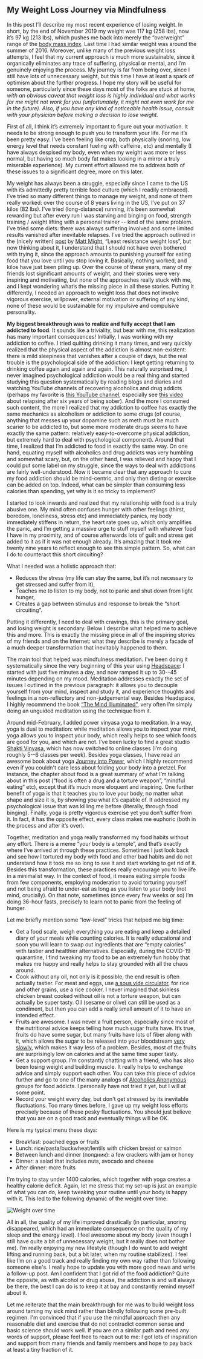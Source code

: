 ## My Weight Loss Journey via Mindfulness

In this post I’ll describe my most recent experience of losing weight. In short, by the end of November 2019 my weight was 117 kg (258 lbs), now it’s 97 kg (213 lbs), which pushes me back into merely the “overweight” range of the [body mass index](https://en.wikipedia.org/wiki/Body_mass_index). Last time I had similar weight was around the summer of 2016. Moreover, unlike many of the previous weight loss attempts, I feel that my current approach is much more sustainable, since it organically eliminates any trace of suffering, physical or mental, and I’m genuinely enjoying the process. My journey is far from being over, since I still have lots of unnecessary weight, but this time I have at least a spark of optimism about the further progress. I hope my story will be useful for someone, particularly since these days most of the folks are stuck at home, *with an obvious caveat that weight loss is highly individual and what works for me might not work for you (unfortunately, it might not even work for me in the future). Also, if you have any kind of noticeable health issue, consult with your physician before making a decision to lose weight.*

First of all, I think it’s extremely important to figure out your motivation. It needs to be strong enough to push you to transform your life. For me it’s been pretty easy: I’ve been feeling like crap, both physically (snoring, low energy level that needs constant fueling with caffeine, etc) and mentally (I have always despised my body, even when my weight was more or less normal, but having so much body fat makes looking in a mirror a truly miserable experience). My current effort allowed me to address both of these issues to a significant degree, more on this later.

My weight has always been a struggle, especially since I came to the US with its admittedly pretty terrible food culture (which I readily embraced). I’ve tried so many different things to manage my weight, and none of them really worked: over the course of 8 years living in the US, I’ve put on 37 kilos (82 lbs). I’ve tried (long-distance) running, it’s been somewhat rewarding but after every run I was starving and binging on food, strength training / weight lifting with a personal trainer -- kind of the same problem. I’ve tried some diets: there was always suffering involved and some limited results vanished after inevitable relapses. I’ve tried the approach outlined in the (nicely written) [post](http://matt.might.net/articles/least-resistance-weight-loss/) by [Matt Might](http://matt.might.net/), “Least resistance weight loss”, but now thinking about it, I understand that I should not have even bothered with trying it, since the approach amounts to punishing yourself for eating food that you love until you stop loving it. Basically, nothing worked, and kilos have just been piling up. Over the course of these years, many of my friends lost significant amounts of weight, and their stories were very inspiring and motivating, but none of the approaches really stuck with me, and I kept wondering what’s the missing piece in all these stories. Putting it differently, I needed an approach to weight loss that does not involve vigorous exercise, willpower, external motivation or suffering of any kind, none of these would be sustainable for my impulsive and compulsive personality.

**My biggest breakthrough was to realize and fully accept that I am addicted to food**. It sounds like a triviality, but bear with me, this realization has many important consequences! Initially, I was working with my addiction to coffee. I tried quitting drinking it many times, and very quickly realized that the physical aspect of the addiction is almost non-existent: there is mild sleepiness that vanishes after a couple of days, but the real trouble is the psychological side of the addiction: I kept getting returning to drinking coffee again and again and again. This naturally surprised me, I never imagined psychological addiction would be a real thing and started studying this question systematically by reading blogs and diaries and watching YouTube channels of recovering alcoholics and drug addicts (perhaps my favorite is [this YouTube channel](https://www.youtube.com/channel/UCacn-Cy4KtIm-dl0iuLHAUA), especially see [this video](https://www.youtube.com/watch?v=RQa8BCe6vik) about relapsing after six years of being sober). And the more I consumed such content, the more I realized that my addiction to coffee has exactly the same mechanics as alcoholism or addiction to some drugs (of course, anything that messes up your dopamine such as meth must be much scarier to be addicted to, but some more moderate drugs seems to have exactly the same pattern: relatively easy-to-overcome physical addiction, but extremely hard to deal with psychological component). Around that time, I realized that I’m addicted to food in exactly the same way. On one hand, equating myself with alcoholics and drug addicts was very humbling and somewhat scary, but, on the other hand, I was relieved and happy that I could put some label on my struggle, since the ways to deal with addictions are fairly well-understood. Now it became clear that any approach to cure my food addiction should be mind-centric, and only then dieting or exercise can be added on top. Indeed, what can be simpler than consuming less calories than spending, yet why is it so tricky to implement?

I started to look inwards and realized that my relationship with food is a truly abusive one. My mind often confuses hunger with other feelings (thirst, boredom, loneliness, stress etc) and immediately panics, my body immediately stiffens in return, the heart rate goes up, which only amplifies the panic, and I’m getting a massive urge to stuff myself with whatever food I have in my proximity, and of course afterwards lots of guilt and stress get added to it as if it was not enough already. It’s amazing that it took me twenty nine years to reflect enough to see this simple pattern. So, what can I do to counteract this short circuiting?

What I needed was a holistic approach that:
  -  Reduces the stress (my life can stay the same, but it’s not necessary to get stressed and suffer from it),
  -  Teaches me to listen to my body, not to panic and shut down from light hunger,
  -  Creates a gap between stimulus and response to break the “short circuiting”.

Putting it differently, I need to deal with cravings, this is the primary goal, and losing weight is secondary. Below I describe what helped me to achieve this and more. This is exactly the missing piece in all of the inspiring stories of my friends and on the Internet: what they describe is merely a facade of a much deeper transformation that inevitably happened to them.

The main tool that helped was mindfulness meditation. I've been doing it systematically since the very beginning of this year using [Headspace](https://www.headspace.com/): I started with just five minutes a day, and now ramped it up to 30--45 minutes depending on my mood. Meditation addresses exactly the set of issues I outlined in the previous paragraph: it allows you to decouple yourself from your mind, inspect and study it, and experience thoughts and feelings in a non-reflectory and non-judgemental way. Besides Headspace, I highly recommend the book [“The Mind Illuminated”](https://www.amazon.com/Mind-Illuminated-Meditation-Integrating-Mindfulness/dp/1501156985), very often I’m simply doing an unguided meditation using the technique from it.

Around mid-February, I added power vinyasa yoga to meditation. In a way, yoga is dual to meditation: while meditation allows you to inspect your mind, yoga allows you to inspect your body, which really helps to see which foods are good for you, and which are not. I’ve been lucky to find a great studio [Shakti Vinyasa](http://shaktivinyasa.com/), which has now switched to online classes (I’m doing roughly 5--6 classes per week). Besides yoga classes, I have read an awesome book about yoga [Journey into Power](https://www.amazon.com/Journey-Into-Power-Sculpt-Transform-ebook/dp/B005C7CWJ8), which I highly recommend even if you couldn't care less about folding your body into a pretzel. For instance, the chapter about food is a great summary of what I’m talking about in this post (“food is often a drug and a torture weapon”, “mindful eating” etc), except that it’s much more eloquent and inspiring. One further benefit of yoga is that it teaches you to love your body, no matter what shape and size it is, by showing you what it’s capable of. It addressed my psychological issue that was killing me before (literally, through food binging). Finally, yoga is pretty vigorous exercise yet you don’t suffer from it. In fact, it has the opposite effect, every class makes me euphoric (both in the process and after it’s over).

Together, meditation and yoga really transformed my food habits without any effort. There is a meme “your body is a temple”, and that’s exactly where I’ve arrived at through these practices. Sometimes I just look back and see how I tortured my body with food and other bad habits and do not understand how it took me so long to see it and start working to get rid of it. Besides this transformation, these practices really encourage you to live life in a minimalist way. In the context of food, it means eating simple foods from few components, employing moderation to avoid torturing yourself and not being afraid to under-eat as long as you listen to your body (not mind, crucially). On that note, sometimes (once every few weeks or so) I’m doing 36-hour fasts, precisely to learn not to panic from the feeling of hunger.

Let me briefly mention some “low-level” tricks that helped me big time:

-   Get a food scale, weigh everything you are eating and keep a detailed diary of your meals while counting calories. It is really educational and soon you will learn to swap out ingredients that are “empty calories” with tastier and healthier alternatives. Especially, during the COVID-19 quarantine, I find tweaking my food to be an extremely fun hobby that makes me happy and really helps to stay grounded with all the chaos around.
-   Cook without any oil, not only is it possible, the end result is often actually tastier. For meat and eggs, use [a sous vide circulator](https://en.wikipedia.org/wiki/Sous-vide), for rice and other grains, use a rice cooker. I never imagined that skinless chicken breast cooked without oil is not a torture weapon, but can actually be super tasty. Oil (sesame or olive) can still be used as a condiment, but then you can add a really small amount of it to have an intended effect.    
-   Fruits are awesome. I was never a fruit person, especially since most of the nutritional advice keeps telling how much sugar fruits have. It’s true, fruits do have some sugar, but many fruits have lots of fiber along with it, which allows the sugar to be released into your bloodstream [very slowly](https://www.health.harvard.edu/diseases-and-conditions/glycemic-index-and-glycemic-load-for-100-foods), which makes it way less of a problem. Besides, most of the fruits are surprisingly low on calories and at the same time super tasty.
-   Get a support group. I’m constantly chatting with a friend, who has also been losing weight and building muscle. It really helps to exchange advice and simply support each other. You can take this piece of advice further and go to one of the many analogs of [Alcoholics Anonymous](https://www.aa.org/) groups for food addicts. I personally have not tried it yet, but I will at some point.
-   Record your weight every day, but don't get stressed by its inevitable fluctuations. Too many times before, I gave up my weight loss efforts precisely because of these pesky fluctuations. You should just believe that you are on a good track and eventually things will be OK.

Here is my typical menu these days:

 - Breakfast: poached eggs or fruits
 - Lunch: rice/pasta/buckwheat/lentils with chicken breast or salmon
 - Between lunch and dinner (полдник): a few crackers with jam or honey
 - Dinner: a salad that includes nuts, avocado and cheese
 - After dinner: more fruits

I'm trying to stay under 1400 calories, which together with yoga creates a healthy calorie deficit. Again, let me stress that my set-up is just an example of what you can do, keep tweaking your routine until your body is happy with it. This led to the following dynamic of the weight over time:

![Weight over time](../assets/2020-04-03/weight.png)

All in all, the quality of my life improved drastically (in particular, snoring disappeared, which had an immediate consequence on the quality of my sleep and the energy level). I feel awesome about my body (even though I still have quite a bit of unnecessary weight, but it really does not bother me). I’m really enjoying my new lifestyle (though I do want to add weight lifting and running back, but a bit later, when my routine stabilizes). I feel like I’m on a good track and really finding my own way rather than following someone else's. I really hope to update you with more good news and write a follow-up post. Am I confident that I got rid of the food addiction? Quite the opposite, as with alcohol or drug abuse, the addiction is and will always be there, the best I can do is to keep it at bay and constantly remind myself about it.

Let me reiterate that the main breakthrough for me was to build weight loss around taming my sick mind rather than blindly following some pre-built regimen. I'm convinced that if you use the mindful approach then any reasonable diet and exercise that do not contradict common sense and basic science should work well. If you are on a similar path and need any words of support, please feel free to reach out to me: I got lots of inspiration and support from many friends and family members and hope to pay back at least a tiny fraction of it.
